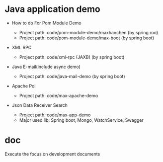 # Java application demo

- How to do For Pom Module Demo
  - Project path: code/pom-module-demo/maxhanchen (by spring roo)
  - Project path: code/pom-module-demo/max-boot (by spring boot)

- XML RPC
  - Project path: code/xml-rpc (JAXB) (by spring boot)

- Java E-mail(include async demo)
  - Project path: code/java-mail-demo (by spring boot)

- Apache Poi
  - Project path: code/max-apache-demo

- Json Data Receiver Search
  - Project path: code/max-app-demo
  - Major used lib: Spring boot, Mongo, WatchService, Swagger

# doc 
Execute the focus on development documents
